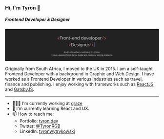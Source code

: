 ### Hi, I'm Tyron 👋 
##### Frontend Developer & Designer

![profile hero image](https://github.com/tyronwyt/tyronwyt/blob/master/images/portfolio.gif?raw=true)

Originally from South Africa, I moved to the UK in 2015. I am a self-taught Frontend Developer with a background in Graphic and Web Design.
I have worked as a Frontend Developer in various industries such as travel, finance and publishing. I enjoy working with frameworks such as [ReactJS](https://reactjs.org/ "React") and [GatsbyJS](https://www.gatsbyjs.org/ "Gatsby").

---

- 👨🏻‍💻 I'm currently working at [graze](https://graze.com)
- 🌱 I'm currently learning React and UX.
- 📫 How to reach me: 
  - Portfolio: [tyron.dev](https://tyron.dev)
  - Twitter: [@TyronRGB](https://twitter.com/TyronRGB)
  - LinkedIn: [tyronwytrykowski](https://www.linkedin.com/in/tyronwytrykowski/)
<!-- **tyronwyt/tyronwyt** is a ✨ _special_ ✨ repository because its `README.md` (this file) appears on your GitHub profile.

Here are some ideas to get you started:

- 🔭 I’m currently working on ...
- 🌱 I’m currently learning ...
- 👯 I’m looking to collaborate on ...
- 🤔 I’m looking for help with ...
- 💬 Ask me about ...
- 📫 How to reach me: ...
- 😄 Pronouns: ...
- ⚡ Fun fact: ...
-->
